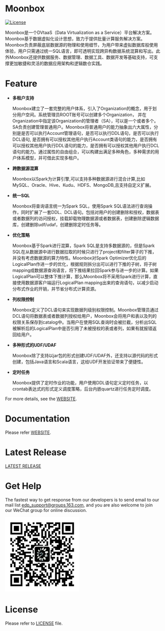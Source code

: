 Moonbox
============

[![License](https://img.shields.io/badge/license-Apache%202-4EB1BA.svg)](https://www.apache.org/licenses/LICENSE-2.0.html)

Moonbox是一个DVtaaS（Data Virtualization as a Service）平台解决方案。Moonbox基于数据虚拟化设计思想，致力于提供批量计算服务解决方案。Moonbox负责屏蔽底层数据源的物理和使用细节，为用户带来虚拟数据库般使用体验，用户只需通过统一SQL语言，即可透明实现跨异构数据系统混算和写出。此外Moonbox还提供数据服务、数据管理、数据工具、数据开发等基础支持，可支撑更加敏捷和灵活的数据应用架构和逻辑数仓实践。

Feature
============

- **多租户支持**

  Moonbox建立了一套完整的用户体系，引入了Organization的概念，用于划分用户空间。系统管理员ROOT账号可以创建多个Organization，
  并在Organization中指定该Organization的管理者（SA），可以是一个或者多个。
  SA负责创建管理普通用户。Moonbox将普通用户的能力抽象出六大属性，分别是是否可以执行Account管理语句，是否可以执行DDL语句，是否可以执行DCL语句, 是否拥有可以授权其他用户执行Account类语句的能力，是否拥有可以授权其他用户执行DDL语句的能力，是否拥有可以授权其他用户执行DCL语句的能力。通过属性的自由组合，可以构建出满足多种角色，多种需求的用户体系模型，并可借此实现多租户。

- **跨数据源混算**

  Moonbox以Spark为计算引擎,可以支持多种数据源进行混合计算,比如MySQL、Oracle、Hive、Kudu、HDFS、MongoDB,且支持自定义扩展。

- **统一SQL**

  Moonbox将查询语言统一为Spark SQL，使用Spark SQL语法进行查询操作，同时扩展了一套DDL、DCL语句。包括对用户的创建删除和授权，数据表或者数据列的访问授权，挂载卸载物理数据源或者数据表，创建删除逻辑数据库，创建删除udf/udaf，创建删除定时任务等。

- **优化策略**

  Moonbox基于Spark进行混算，Spark SQL是支持多数据源的，但是Spark SQL在从数据源中进行数据拉取的时候只进行了project和filter算子的下推，并没有考虑数据源的算力特性。Moonbox对Spark Optimizer优化后的LogicalPlan作进一步的优化，根据规则拆分出可以进行下推的子树，将子树mapping成数据源查询语言，将下推结果拉回Spark参与进一步的计算。如果LogicalPlan可以整体下推计算，那么Moonbox将不采用Spark进行计算，直接使用数据源客户端运行LogicalPlan mapping出来的查询语句，以减少启动分布式作业的开销，并节省分布式计算资源。

- **列权限控制**

  Moonbox定义了DCL语句来实现数据列级别权限控制。Moonbox管理员通过DCL语句将数据表或者数据列授权给用户，Moonbox会将用户和表以及列的权限关系保存到catalog中。当用户在使用SQL查询时会被拦截，分析出SQL被解析后的LogicalPlan中是否引用了未被授权的表或者列，如果有就报错返回给用户。

- **多种形式的UDF/UDAF**

  Moonbox除了支持以jar包的形式创建UDF/UDAF外，还支持以源代码的形式创建，包括Java语言和Scala语言，这给UDF开发验证带来了便捷性。

- **定时任务**

  Moonbox提供了定时作业的功能，用户使用DDL语句定义定时任务，以crontab表达式的形式定义调度策略，后台内嵌quartz进行任务定时调度。


For more details, see the [WEBSITE](https://edp963.github.io/moonbox).

Documentation
=============
Please refer [WEBSITE](https://edp963.github.io/moonbox).

Latest Release
=============
[LATEST RELEASE](https://github.com/edp963/moonbox/releases/tag/0.3.0-beta)

Get Help
============
The fastest way to get response from our developers is to send email to our mail list <edp_support@groups.163.com>,
and you are also welcome to join our WeChat group for online discussion.

![img-w150](https://github.com/edp963/edp-resource/raw/master/WeChat.jpg)


License
============
Please refer to [LICENSE](https://github.com/edp963/moonbox/blob/master/LICENSE) file.